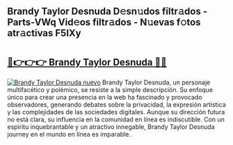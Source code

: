 ## Brandy Taylor Desnuda D𝚎sn𝚞dos filtr𝚊dos - Parts-VWq Vid𝚎os filtr𝚊dos - N𝚞evas f𝚘tos atr𝚊ctivas F5IXy

# <h2><a href="http://mb7v7rn.tromn.icu/?c=Brandy+Taylor+Desnuda">🔗👉👉👉 Brandy Taylor Desnuda 🔗🔗</a></h2>

[![Brandy Taylor Desnuda nuevo](https://i.imgur.com/pEAQMta.gif)](http://mb7v7rn.tromn.icu/?c=Brandy+Taylor+Desnuda)
Brandy Taylor Desnuda, un personaje multifacético y polémico, se resiste a la simple descripción. Su enfoque único para crear una presencia en la web ha fascinado y provocado observadores, generando debates sobre la privacidad, la expresión artística y las complejidades de las sociedades digitales. Aunque su dirección futura no está clara, su influencia en la comunidad en línea es indiscutible. Con un espíritu inquebrantable y un atractivo innegable, Brandy Taylor Desnuda journey en el mundo en línea es imparable.
